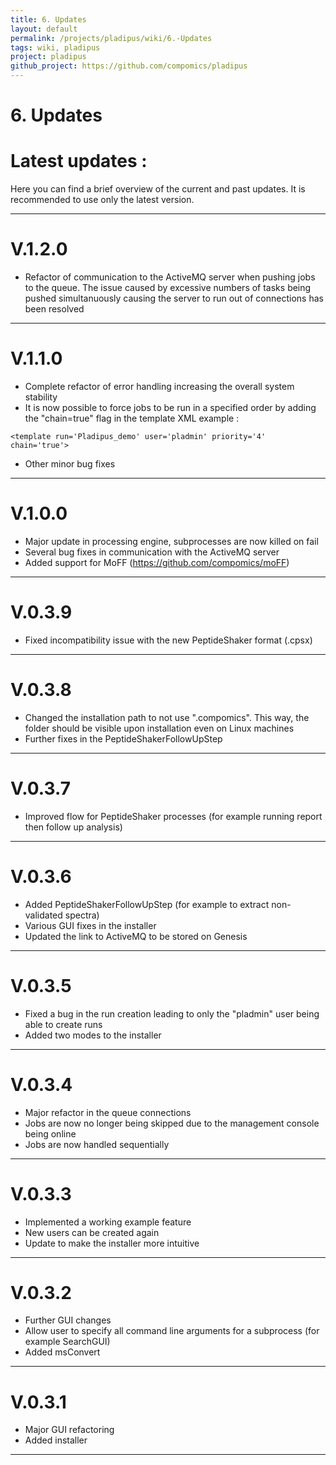 ```yaml
---
title: 6. Updates
layout: default
permalink: /projects/pladipus/wiki/6.-Updates
tags: wiki, pladipus
project: pladipus
github_project: https://github.com/compomics/pladipus
---
```


# 6. Updates
# Latest updates : 

Here you can find a brief overview of the current and past updates. It is recommended to use only the latest version.

----

# V.1.2.0

* Refactor of communication to the ActiveMQ server when pushing jobs to the queue. The issue caused by excessive numbers of tasks being pushed simultanuously causing the server to run out of connections has been resolved

----

# V.1.1.0

* Complete refactor of error handling increasing the overall system stability
* It is now possible to force jobs to be run in a specified order by adding the "chain=true" flag in the template XML 
example : 

```
<template run='Pladipus_demo' user='pladmin' priority='4' chain='true'>
```

* Other minor bug fixes

----

# V.1.0.0

* Major update in processing engine, subprocesses are now killed on fail
* Several bug fixes in communication with the ActiveMQ server
* Added support for MoFF (https://github.com/compomics/moFF)

----

# V.0.3.9

* Fixed incompatibility issue with the new PeptideShaker format (.cpsx)

----

# V.0.3.8

* Changed the installation path to not use ".compomics". This way, the folder should be visible upon installation even on Linux machines
* Further fixes in the PeptideShakerFollowUpStep 

----

# V.0.3.7

* Improved flow for PeptideShaker processes (for example running report then follow up analysis)

----

# V.0.3.6

* Added PeptideShakerFollowUpStep (for example to extract non-validated spectra)
* Various GUI fixes in the installer
* Updated the link to ActiveMQ to be stored on Genesis

----

# V.0.3.5

* Fixed a bug in the run creation leading to only the "pladmin" user being able to create runs
* Added two modes to the installer 

----

# V.0.3.4

* Major refactor in the queue connections 
* Jobs are now no longer being skipped due to the management console being online
* Jobs are now handled sequentially

----

# V.0.3.3

* Implemented a working example feature 
* New users can be created again
* Update to make the installer more intuitive

----

# V.0.3.2

* Further GUI changes
* Allow user to specify all command line arguments for a subprocess (for example SearchGUI)
* Added msConvert 

----

# V.0.3.1

* Major GUI refactoring
* Added installer

----